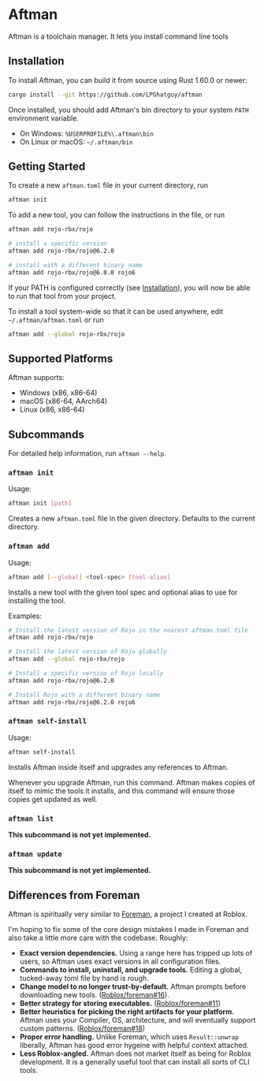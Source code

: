 # Aftman
Aftman is a toolchain manager. It lets you install command line tools 

## Installation
To install Aftman, you can build it from source using Rust 1.60.0 or newer:

```bash
cargo install --git https://github.com/LPGhatguy/aftman
```

Once installed, you should add Aftman's bin directory to your system `PATH` environment variable.

- On Windows: `%USERPROFILE%\.aftman\bin`
- On Linux or macOS: `~/.aftman/bin`

## Getting Started
To create a new `aftman.toml` file in your current directory, run

```bash
aftman init
```

To add a new tool, you can follow the instructions in the file, or run

```bash
aftman add rojo-rbx/rojo

# install a specific version
aftman add rojo-rbx/rojo@6.2.0

# install with a different binary name
aftman add rojo-rbx/rojo@6.0.0 rojo6
```

If your PATH is configured correctly (see [Installation](#installation)), you will now be able to run that tool from your project.

To install a tool system-wide so that it can be used anywhere, edit `~/.aftman/aftman.toml` or run

```bash
aftman add --global rojo-rbx/rojo
```

## Supported Platforms
Aftman supports:

- Windows (x86, x86-64)
- macOS (x86-64, AArch64)
- Linux (x86, x86-64)

## Subcommands
For detailed help information, run `aftman --help`.

### `aftman init`
Usage:

```bash
aftman init [path]
```

Creates a new `aftman.toml` file in the given directory. Defaults to the current directory.

### `aftman add`
Usage:

```bash
aftman add [--global] <tool-spec> [tool-alias]
```

Installs a new tool with the given tool spec and optional alias to use for installing the tool.

Examples:

```bash
# Install the latest version of Rojo in the nearest aftman.toml file
aftman add rojo-rbx/rojo

# Install the latest version of Rojo globally
aftman add --global rojo-rbx/rojo

# Install a specific version of Rojo locally
aftman add rojo-rbx/rojo@6.2.0

# Install Rojo with a different binary name
aftman add rojo-rbx/rojo@6.2.0 rojo6
```

### `aftman self-install`
Usage:

```bash
aftman self-install
```

Installs Aftman inside itself and upgrades any references to Aftman.

Whenever you upgrade Aftman, run this command. Aftman makes copies of itself to mimic the tools it installs, and this command will ensure those copies get updated as well.

### `aftman list`
**This subcommand is not yet implemented.**

### `aftman update`
**This subcommand is not yet implemented.**

## Differences from Foreman
Aftman is spiritually very similar to [Foreman], a project I created at Roblox.

I'm hoping to fix some of the core design mistakes I made in Foreman and also take a little more care with the codebase. Roughly:

* **Exact version dependencies.** Using a range here has tripped up lots of users, so Aftman uses exact versions in all configuration files.
* **Commands to install, uninstall, and upgrade tools.** Editing a global, tucked-away toml file by hand is rough.
* **Change model to no longer trust-by-default.** Aftman prompts before downloading new tools. ([Roblox/foreman#16]).
* **Better strategy for storing executables.** ([Roblox/foreman#11])
* **Better heuristics for picking the right artifacts for your platform.** Aftman uses your Compiler, OS, architecture, and will eventually support custom patterns. ([Roblox/foreman#18])
* **Proper error handling.** Unlike Foreman, which uses `Result::unwrap` liberally, Aftman has good error hygeine with helpful context attached.
* **Less Roblox-angled.** Aftman does not market itself as being for Roblox development. It is a generally useful tool that can install all sorts of CLI tools.

[Foreman]: https://github.com/Roblox/foreman
[Roblox/foreman#11]: https://github.com/Roblox/foreman/issues/11
[Roblox/foreman#16]: https://github.com/Roblox/foreman/issues/16
[Roblox/foreman#18]: https://github.com/Roblox/foreman/issues/18